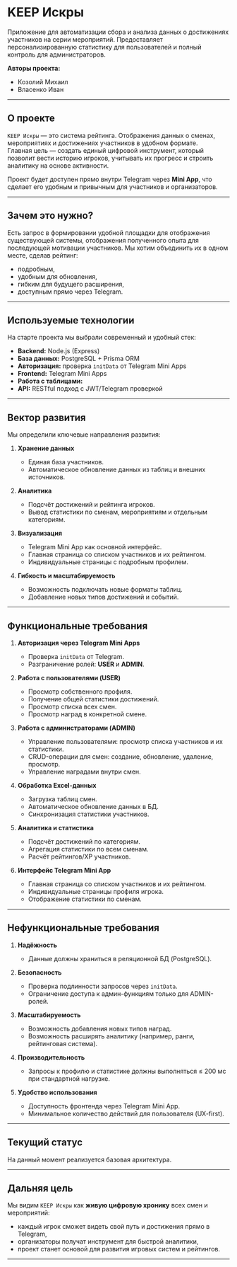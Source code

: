 # KEEP Искры
Приложение для автоматизации сбора и анализа данных о достижениях участников на серии мероприятий. Предоставляет персонализированную статистику для пользователей и полный контроль для администраторов.

**Авторы проекта:**  
- Козолий Михаил  
- Власенко Иван  

---

## О проекте

`KEEP Искры` — это система рейтинга. Отображения данных о сменах, мероприятиях и достижениях участников в удобном формате.  
Главная цель — создать единый цифровой инструмент, который позволит вести историю игроков, учитывать их прогресс и строить аналитику на основе активности.  

Проект будет доступен прямо внутри Telegram через **Mini App**, что сделает его удобным и привычным для участников и организаторов.

---

## Зачем это нужно?

Есть запрос в формировании удобной площадки для отображения существующей системы, отображения полученного опыта для последующей мотивации участников.
Мы хотим объединить их в одном месте, сделав рейтинг:  
- подробным,  
- удобным для обновления,  
- гибким для будущего расширения,  
- доступным прямо через Telegram.  

---

## Используемые технологии

На старте проекта мы выбрали современный и удобный стек:

- **Backend:** Node.js (Express)  
- **База данных:** PostgreSQL + Prisma ORM  
- **Авторизация:** проверка `initData` от Telegram Mini Apps  
- **Frontend:** Telegram Mini Apps
- **Работа с таблицами:** 
- **API:** RESTful подход с JWT/Telegram проверкой  

---

## Вектор развития
Мы определили ключевые направления развития:

1. **Хранение данных**  
   - Единая база участников.  
   - Автоматическое обновление данных из таблиц и внешних источников.  

2. **Аналитика**  
   - Подсчёт достижений и рейтинга игроков.  
   - Вывод статистики по сменам, мероприятиям и отдельным категориям.  

3. **Визуализация**  
   - Telegram Mini App как основной интерфейс.  
   - Главная страница со списком участников и их рейтингом.  
   - Индивидуальные страницы с подробным профилем.  

4. **Гибкость и масштабируемость**  
   - Возможность подключать новые форматы таблиц.  
   - Добавление новых типов достижений и событий.  

---

## Функциональные требования

1. **Авторизация через Telegram Mini Apps**  
   - Проверка `initData` от Telegram.  
   - Разграничение ролей: **USER** и **ADMIN**.  

2. **Работа с пользователями (USER)**  
   - Просмотр собственного профиля.  
   - Получение общей статистики достижений.  
   - Просмотр списка всех смен.  
   - Просмотр наград в конкретной смене.  

3. **Работа с администраторами (ADMIN)**  
   - Управление пользователями: просмотр списка участников и их статистики.  
   - CRUD-операции для смен: создание, обновление, удаление, просмотр.  
   - Управление наградами внутри смен.  

4. **Обработка Excel-данных**  
   - Загрузка таблиц смен.  
   - Автоматическое обновление данных в БД.  
   - Синхронизация статистики участников.  

5. **Аналитика и статистика**  
   - Подсчёт достижений по категориям.  
   - Агрегация статистики по всем сменам.  
   - Расчёт рейтингов/XP участников.  

6. **Интерфейс Telegram Mini App**  
   - Главная страница со списком участников и их рейтингом.  
   - Индивидуальные страницы профиля игрока.  
   - Отображение статистики по сменам.  

---

## Нефункциональные требования

1. **Надёжность**  
   - Данные должны храниться в реляционной БД (PostgreSQL).  

2. **Безопасность**  
   - Проверка подлинности запросов через `initData`.  
   - Ограничение доступа к админ-функциям только для ADMIN-ролей.  

3. **Масштабируемость**  
   - Возможность добавления новых типов наград.  
   - Возможность расширять аналитику (например, ранги, рейтинговая система).  

4. **Производительность**  
   - Запросы к профилю и статистике должны выполняться ≤ 200 мс при стандартной нагрузке.  

5. **Удобство использования**  
   - Доступность фронтенда через Telegram Mini App.  
   - Минимальное количество действий для пользователя (UX-first).  

---


## Текущий статус

На данный момент реализуется базовая архитектура.  

---

## Дальняя цель

Мы видим `KEEP Искры` как **живую цифровую хронику** всех смен и мероприятий:  
- каждый игрок сможет видеть свой путь и достижения прямо в Telegram,  
- организаторы получат инструмент для быстрой аналитики,  
- проект станет основой для развития игровых систем и рейтингов.  

---
